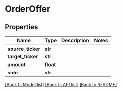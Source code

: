 # OrderOffer

## Properties
Name | Type | Description | Notes
------------ | ------------- | ------------- | -------------
**source_ticker** | **str** |  | 
**target_ticker** | **str** |  | 
**amount** | **float** |  | 
**side** | **str** |  | 

[[Back to Model list]](../README.md#documentation-for-models) [[Back to API list]](../README.md#documentation-for-api-endpoints) [[Back to README]](../README.md)


